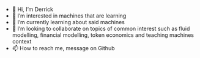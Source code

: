 - 👋 Hi, I’m Derrick
- 👀 I’m interested in machines that are learning
- 🌱 I’m currently learning about said machines
- 💞️ I’m looking to collaborate on topics of common interest such as fluid modelling, financial modelling, token economics and teaching machines context 
- 📫 How to reach me, message on Github

<!---
herrrickshaw/herrrickshaw is a ✨ special ✨ repository because its `README.md` (this file) appears on your GitHub profile.
You can click the Preview link to take a look at your changes.
--->
